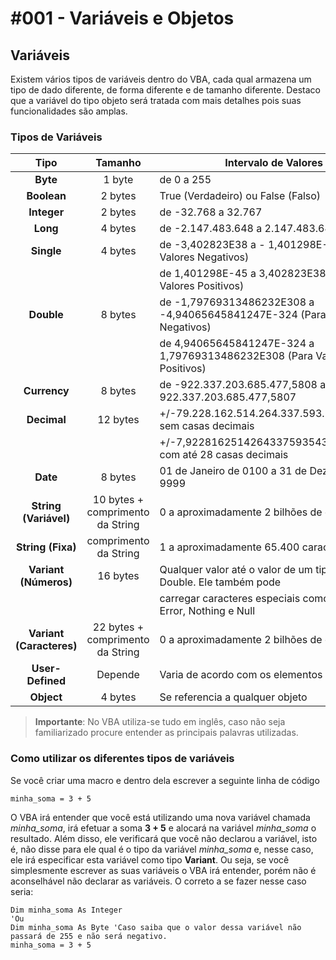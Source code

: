 # #001 - Variáveis e Objetos

## Variáveis
Existem vários tipos de variáveis dentro do VBA, cada qual armazena um tipo de dado diferente, de forma diferente e de tamanho diferente. Destaco que a variável do tipo objeto será tratada com mais detalhes pois suas funcionalidades são amplas.

### Tipos de Variáveis
| Tipo | Tamanho | Intervalo de Valores |
| :---: | :---: | --- |
| **Byte** | 1 byte | de 0 a 255 |
| **Boolean** | 2 bytes | True (Verdadeiro) ou False (Falso) |
| **Integer** | 2 bytes | de -32.768 a 32.767 |
| **Long** | 4 bytes | de -2.147.483.648 a 2.147.483.647 |
| **Single** | 4 bytes | de -3,402823E38 a - 1,401298E-45 (Para Valores Negativos) |
||| de 1,401298E-45 a 3,402823E38 (Para Valores Positivos) |
| **Double** | 8 bytes | de -1,79769313486232E308 a -4,94065645841247E-324 (Para Valores Negativos) |
|||de 4,94065645841247E-324 a 1,79769313486232E308 (Para Valores Positivos) |
| **Currency** | 8 bytes | de -922.337.203.685.477,5808 a 922.337.203.685.477,5807 |
| **Decimal** | 12 bytes | +/-79.228.162.514.264.337.593.543.950.335 sem casas decimais |
||| +/-7,9228162514264337593543950335 com até 28 casas decimais |
| **Date** | 8 bytes | 01 de Janeiro de 0100 a 31 de Dezembro de 9999 |
| **String (Variável)** | 10 bytes + comprimento da String | 0 a aproximadamente 2 bilhões de caracteres |
| **String (Fixa)** | comprimento da String | 1 a aproximadamente 65.400 caracteres |
| **Variant (Números)** | 16 bytes | Qualquer valor até o valor de um tipo de dados Double. Ele também pode |
||| carregar caracteres especiais como Empty, Error, Nothing e Null |
| **Variant (Caracteres)** | 22 bytes + comprimento da String | 0 a aproximadamente 2 bilhões de caracteres |
| **User-Defined** | Depende | Varia de acordo com os elementos |
| **Object** | 4 bytes | Se referencia a qualquer objeto |

> **Importante**: No VBA utiliza-se tudo em inglês, caso não seja familiarizado procure entender as principais palavras utilizadas.

### Como utilizar os diferentes tipos de variáveis
Se você criar uma macro e dentro dela escrever a seguinte linha de código
```
minha_soma = 3 + 5
```
O VBA irá entender que você está utilizando uma nova variável chamada *minha_soma*, irá efetuar a soma **3 + 5** e alocará na variável *minha_soma* o resultado. Além disso, ele verificará que você não declarou a variável, isto é, não disse para ele qual é o tipo da variável *minha_soma* e, nesse caso, ele irá especificar esta variável como tipo **Variant**.
Ou seja, se você simplesmente escrever as suas variáveis o VBA irá entender, porém não é aconselhável não declarar as variáveis. O correto a se fazer nesse caso seria:
```
Dim minha_soma As Integer
'Ou
Dim minha_soma As Byte 'Caso saiba que o valor dessa variável não passará de 255 e não será negativo.
minha_soma = 3 + 5
```
